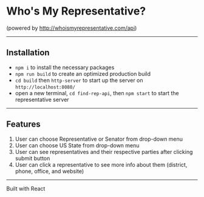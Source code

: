 Who's My Representative?
=======
(powered by http://whoismyrepresentative.com/api)

---

## Installation

 * ```npm i``` to install the necessary packages
 * ```npm run build``` to create an optimized production build 
 * ```cd build``` then ```http-server``` to start up the server on ```http://localhost:8080/``` 
 * open a new terminal, ```cd find-rep-api```, then ```npm start``` to start the representative server

---

## Features

 1. User can choose Representative or Senator from drop-down menu
 2. User can choose US State from drop-down menu
 3. User can see representatives and their respective parties after clicking submit button
 4. User can click a representative to see more info about them (district, phone, office, and website)

---

Built with React